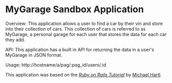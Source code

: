 # MyGarage Sandbox Application 

Overview:
This application allows a user to find a car by their vin 
and store into their collection of cars. This collection of 
cars is referred to as MyGarage, a personal garage for each 
user that stores the data for each car they add. 

API:
This application has a built in API for returning the data in 
a user's MyGarage in JSON format.
  
  Usage: http://hostname/a/pag/:pag\_id/users/:id

This application was based on 
the [*Ruby on Rails Tutorial*](http://railstutorial.org/) 
by [Michael Hartl](http://micahelhartl.com/).
